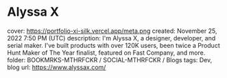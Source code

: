 # Alyssa X

cover: https://portfolio-xi-silk.vercel.app/meta.png
created: November 25, 2022 7:50 PM (UTC)
description: I'm Alyssa X, a designer, developer, and serial maker. I've built products with over 120K users, been twice a Product Hunt Maker of The Year finalist, featured on Fast Company, and more.
folder: BOOKMRKS-MTHRFCKR / SOCIAL-MTHRFCKR / Blogs
tags: Dev, blog
url: https://www.alyssax.com/